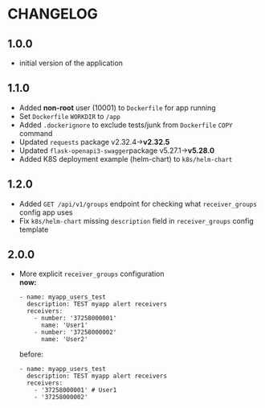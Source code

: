 # CHANGELOG

## 1.0.0
- initial version of the application

## 1.1.0
- Added __non-root__ user (10001) to `Dockerfile` for app running
- Set `Dockerfile` `WORKDIR` to `/app`
- Added `.dockerignore` to exclude tests/junk from `Dockerfile` `COPY` command
- Updated `requests` package v2.32.4->__v2.32.5__
- Updated `flask-openapi3-swagger`package v5.27.1->__v5.28.0__
- Added K8S deployment example (helm-chart) to `k8s/helm-chart`

## 1.2.0
- Added `GET /api/v1/groups` endpoint for checking what `receiver_groups` config app uses
- Fix `k8s/helm-chart` missing `description` field in `receiver_groups` config template

## 2.0.0
- More explicit `receiver_groups` configuration  
  __now:__
  ```
  - name: myapp_users_test
    description: TEST myapp alert receivers
    receivers:
      - number: '37258000001'
        name: 'User1'
      - number: '37258000002'
        name: 'User2'
  ```
  before:
  ```
  - name: myapp_users_test
    description: TEST myapp alert receivers
    receivers:
      - '37258000001' # User1
      - '37258000002'
  ```